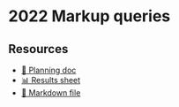 # 2022 Markup queries

<!--
  This directory contains all of the 2022 Markup chapter queries.

  Each query should have a corresponding `metric_name.sql` file.
  Note that readers are linked to this directory, so try to make the SQL file names descriptive for easy browsing.

  Analysts: if helpful, you can use this README to give additional info about the queries.
-->

## Resources

- [📄 Planning doc][~google-doc]
- [📊 Results sheet][~google-sheets]
- [📝 Markdown file][~chapter-markdown]

[~google-doc]: https://docs.google.com/document/d/1OV_-YmxXoFCalDIdAYq9eTZMpjsQ0rsuFKGAsF-8eoM/edit?usp=sharing
[~google-sheets]: https://docs.google.com/spreadsheets/d/1grkd2_1xSV3jvNK6ucRQ0OL1HmGTsScHuwA8GZuRLHU/edit?usp=sharing
[~chapter-markdown]: https://github.com/HTTPArchive/almanac.httparchive.org/tree/main/src/content/en/2022/markup.md

